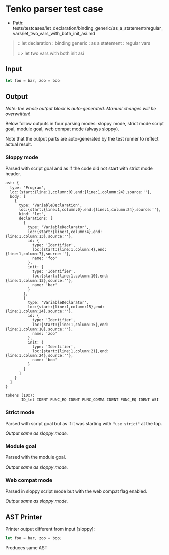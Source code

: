 # Tenko parser test case

- Path: tests/testcases/let_declaration/binding_generic/as_a_statement/regular_vars/let_two_vars_with_both_init_asi.md

> :: let declaration : binding generic : as a statement : regular vars
>
> ::> let two vars with both init asi

## Input

`````js
let foo = bar, zoo = boo
`````

## Output

_Note: the whole output block is auto-generated. Manual changes will be overwritten!_

Below follow outputs in four parsing modes: sloppy mode, strict mode script goal, module goal, web compat mode (always sloppy).

Note that the output parts are auto-generated by the test runner to reflect actual result.

### Sloppy mode

Parsed with script goal and as if the code did not start with strict mode header.

`````
ast: {
  type: 'Program',
  loc:{start:{line:1,column:0},end:{line:1,column:24},source:''},
  body: [
    {
      type: 'VariableDeclaration',
      loc:{start:{line:1,column:0},end:{line:1,column:24},source:''},
      kind: 'let',
      declarations: [
        {
          type: 'VariableDeclarator',
          loc:{start:{line:1,column:4},end:{line:1,column:13},source:''},
          id: {
            type: 'Identifier',
            loc:{start:{line:1,column:4},end:{line:1,column:7},source:''},
            name: 'foo'
          },
          init: {
            type: 'Identifier',
            loc:{start:{line:1,column:10},end:{line:1,column:13},source:''},
            name: 'bar'
          }
        },
        {
          type: 'VariableDeclarator',
          loc:{start:{line:1,column:15},end:{line:1,column:24},source:''},
          id: {
            type: 'Identifier',
            loc:{start:{line:1,column:15},end:{line:1,column:18},source:''},
            name: 'zoo'
          },
          init: {
            type: 'Identifier',
            loc:{start:{line:1,column:21},end:{line:1,column:24},source:''},
            name: 'boo'
          }
        }
      ]
    }
  ]
}

tokens (10x):
       ID_let IDENT PUNC_EQ IDENT PUNC_COMMA IDENT PUNC_EQ IDENT ASI
`````

### Strict mode

Parsed with script goal but as if it was starting with `"use strict"` at the top.

_Output same as sloppy mode._

### Module goal

Parsed with the module goal.

_Output same as sloppy mode._

### Web compat mode

Parsed in sloppy script mode but with the web compat flag enabled.

_Output same as sloppy mode._

## AST Printer

Printer output different from input [sloppy]:

````js
let foo = bar, zoo = boo;
````

Produces same AST

